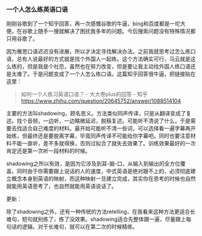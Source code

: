 ### 一个人怎么练英语口语

​	刚刚谷歌到了一个知乎回答，再一次感慨谷歌的牛逼，bing和百度都是一坨大便。在谷歌上随手一搜就解决了困扰我多年的问题。今后搜索问题没有特殊情况都只用谷歌了。

​	因为雅思口语迟迟没有进展，所以才决定寻找解决办法。之前我就思考过怎么练口语，总有人说最好的方式就是找个外国人一起练。这个方法确实可行，马云就是这么练的，但是我是个社恐，虽然也在努力改变，但是要让我主动找外国人练口语还是太难了。于是问题变成了一个人怎么练口语。这篇知乎回答很牛逼，把链接贴在这里：

> 如何一个人练习英语口语？ - 大大卷plus的回答 - 知乎
> https://www.zhihu.com/question/20645752/answer/1088514104

主要的方法叫shadowing，顾名思义。方法类似同声传译，只是从翻译变成了复述。找个音频，一边听，一边略微延迟，脱稿复述。可能听不清说了什么，于是需要去找适合自己难度的材料。最开始可能听不清一些词，可以选择看一遍字幕再开始练，但最终还是要脱离字幕，毕竟同声传译不可能给你字幕吧。同时也要注意材料不能一直听，差不多就得换，否则过拟合了就失去效果了。训练效果最好的一次肯定还是第一次听一段材料的时候。

shadowing之所以有效，是因为它涉及到耳-脑-口，从输入到输出的全方位覆盖，同时由于你需要跟上说话的人的速度，中式英语是绝对跟不上的，必须彻底建立概念本身到英语的映射，而这种映射一旦建立完成，其实你在思考的时候也自然就能用英语思考了，也自然就能用英语说话了。

更新：

除了shadowing之外，还有一种传统的方法retelling，在我看来这种方法更适合长难句，短句就别练了，练了没效果。shadowing适合先整体跟一遍，尽量跟上每句话的逻辑。对于长难句，就可以在第二次的时候精练。